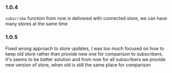 ### 1.0.4
`subscribe` function from now is delivered with connected store,
we can have many stores at the same time
### 1.0.5
Fixed wrong approach to store updates, I was too much focused 
on how to keep old store rather than provide new one for comparison
to subscribers. It's seems to be better solution and from now for
all subscribers we provide new version of store, when old is still
the same place for comparison
